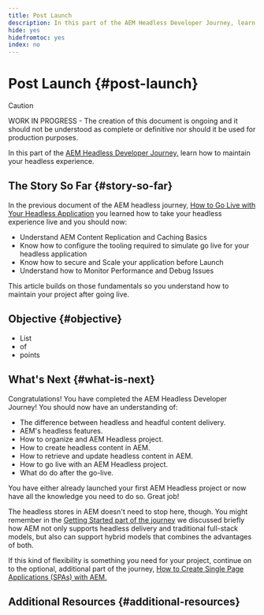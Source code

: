 ```yaml
---
title: Post Launch
description: In this part of the AEM Headless Developer Journey, learn how to maintain your headless experience.
hide: yes
hidefromtoc: yes
index: no
---
```


# Post Launch {#post-launch}

>[!CAUTION]
>
>WORK IN PROGRESS - The creation of this document is ongoing and it should not be understood as complete or definitive nor should it be used for production purposes.

In this part of the [AEM Headless Developer Journey,](overview.md) learn how to maintain your headless experience.

## The Story So Far {#story-so-far}

In the previous document of the AEM headless journey, [How to Go Live with Your Headless Application](go-live.md) you learned how to take your headless experience live and you should now:

* Understand AEM Content Replication and Caching Basics
* Know how to configure the tooling required to simulate go live for your headless application
* Know how to secure and Scale your application before Launch
* Understand how to Monitor Performance and Debug Issues

This article builds on those fundamentals so you understand how to maintain your project after going live.

## Objective {#objective}

* List
* of
* points

## What's Next {#what-is-next}

Congratulations! You have completed the AEM Headless Developer Journey! You should now have an understanding of:

* The difference between headless and headful content delivery.
* AEM's headless features.
* How to organize and AEM Headless project.
* How to create headless content in AEM.
* How to retrieve and update headless content in AEM.
* How to go live with an AEM Headless project.
* What do do after the go-live.

You have either already launched your first AEM Headless project or now have all the knowledge you need to do so. Great job!

The headless stores in AEM doesn't need to stop here, though. You might remember in the [Getting Started part of the journey](getting-started.md#integration-levels) we discussed briefly how AEM not only supports headless delivery and traditional full-stack models, but also can support hybrid models that combines the advantages of both.

If this kind of flexibility is something you need for your project, continue on to the optional, additional part of the journey, [How to Create Single Page Applications (SPAs) with AEM.](create-spa.md)

## Additional Resources {#additional-resources}
